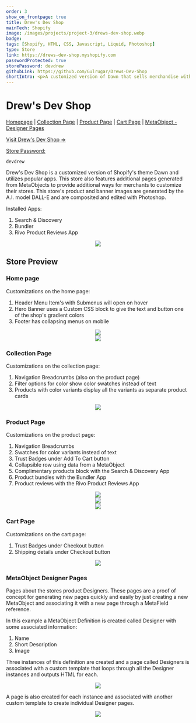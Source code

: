 ```yaml
---
order: 3
show_on_frontpage: true
title: Drew's Dev Shop
mainTech: Shopify
image: /images/projects/project-3/drews-dev-shop.webp
badge:
tags: [Shopify, HTML, CSS, Javascript, Liquid, Photoshop]
type: Store
link: https://drews-dev-shop.myshopify.com
passwordProtected: true
storePassword: devdrew
githubLink: https://github.com/Gulrugar/Drews-Dev-Shop
shortIntro: <p>A customized version of Dawn that sells merchandise with graphic designs.</p>
---
```


# Drew's Dev Shop

[Homepage](#home-page) |
[Collection Page](#collection-page) |
[Product Page](#product-page) |
[Cart Page](#cart-page) |
[MetaObject - Designer Pages](#metaobject-designer-pages)

[Visit Drew's Dev Shop =>](https://drews-dev-shop.myshopify.com/ "Drew's Dev Shop")

<span style="text-decoration: underline">Store Password:</span>

```
devdrew
```

Drew's Dev Shop is a customized version of Shopify's theme Dawn and utilizes popular apps. This store also features additional pages generated from MetaObjects to provide additional ways for merchants to customize their stores. This store's product and banner images are generated by the A.I. model DALL-E and are composited and edited with Photoshop.

Installed Apps:

1. Search & Discovery
2. Bundler
3. Rivo Product Reviews App

<div align="center">
  <img src="https://github.com/Gulrugar/Drews-Dev-Shop/assets/105955316/030ccfb6-987d-4484-9f6d-922eafb466e3" loading="lazy"/>
</div>

## Store Preview

### Home page

Customizations on the home page:

1. Header Menu Item's with Submenus will open on hover
2. Hero Banner uses a Custom CSS block to give the text and button one of the shop's gradient colors
3. Footer has collapsing menus on mobile

<div align="center">
  <img src="https://github.com/Gulrugar/Drews-Dev-Shop/assets/105955316/397758a6-75c3-4549-95ec-4b65a7b79acf" loading="lazy"/>
</div>

<div align="center">
  <img src="https://github.com/Gulrugar/Drews-Dev-Shop/assets/105955316/a4997b76-8c30-4374-95fc-c3a00b58e8d2" loading="lazy"/>
</div>

### Collection Page

Customizations on the collection page:

1. Navigation Breadcrumbs (also on the product page)
2. Filter options for color show color swatches instead of text
3. Products with color variants display all the variants as separate product cards

<div align="center">
  <img src="https://github.com/Gulrugar/Drews-Dev-Shop/assets/105955316/0b8bc41a-ecf4-48a2-98b9-d2fe3cf18264" loading="lazy"/>
</div>

### Product Page

Customizations on the product page:

1. Navigation Breadcrumbs
2. Swatches for color variants instead of text
3. Trust Badges under Add To Cart button
4. Collapsible row using data from a MetaObject
5. Complimentary products block with the Search & Discovery App
6. Product bundles with the Bundler App
7. Product reviews with the Rivo Product Reviews App

<div align="center">
  <img src="https://user-images.githubusercontent.com/105955316/248581133-2f41270e-f329-49c0-87a5-6d9d52ed3409.jpg" loading="lazy"/>
</div>

<div align="center">
  <img src="https://github.com/Gulrugar/Drews-Dev-Shop/assets/105955316/91141fbb-f683-4557-9991-5a6e71b36ba2" loading="lazy"/>
</div>

<div align="center">
  <img src="https://github.com/Gulrugar/Drews-Dev-Shop/assets/105955316/a8313a08-36b5-417c-88e5-48c996d819f5" loading="lazy"/>
</div>

### Cart Page

Customizations on the cart page:

1. Trust Badges under Checkout button
2. Shipping details under Checkout button

<div align="center">
  <img src="https://github.com/Gulrugar/Drews-Dev-Shop/assets/105955316/fc392fed-0890-44a8-b656-8f8a4c264c7c" loading="lazy"/>
</div>

### MetaObject Designer Pages

Pages about the stores product Designers. These pages are a proof of concept for generating new pages quickly and easily by just creating a new MetaObject and associating it with a new page through a MetaField reference.

In this example a MetaObject Definition is created called Designer with some associated information:

1. Name
2. Short Description
3. Image

Three instances of this definition are created and a page called Designers is associated with a custom template that loops through all the Designer instances and outputs HTML for each.

<div align="center">
  <img src="https://github.com/Gulrugar/Drews-Dev-Shop/assets/105955316/6be596be-53bb-4fda-931b-515d29eae415" loading="lazy"/>
</div>

A page is also created for each instance and associated with another custom template to create individual Designer pages.

<div align="center">
  <img src="https://github.com/Gulrugar/Drews-Dev-Shop/assets/105955316/b7c99722-e631-4ca1-983d-f8d76a91a270" loading="lazy"/>
</div>
